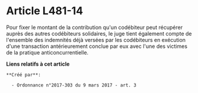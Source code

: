 # Article L481-14

Pour fixer le montant de la contribution qu'un codébiteur peut récupérer  auprès des autres codébiteurs solidaires, le juge
tient également  compte de l'ensemble des indemnités déjà versées par les codébiteurs en  exécution d'une transaction
antérieurement conclue par eux avec l'une  des victimes de la pratique anticoncurrentielle.

**Liens relatifs à cet article**

	**Créé par**:

	  - Ordonnance n°2017-303 du 9 mars 2017 - art. 3
